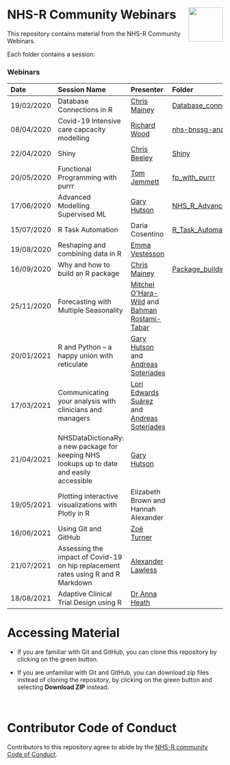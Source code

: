 
<!-- README.md is generated from README.Rmd. Please edit that file -->

# NHS-R Community Webinars <a href='https://nhsrcommunity.com/'><img src='https://nhsrcommunity.com/wp-content/uploads/2018/02/logo.png' align="right" height="80" /></a>

<!-- badges: start -->

<!-- badges: end -->

This repository contains material from the NHS-R Community Webinars.

Each folder contains a session:

### Webinars

| Date       | Session Name | Presenter | Folder | Video |
| :--------- | :----------- | :-------- | :----- | :---- |
| 19/02/2020 | Database Connections in R | [Chris Mainey](https://github.com/chrismainey) | [Database_connections_in_R](https://github.com/nhs-r-community/Webinars/tree/master/Database_connections_in_R) | [Watch](https://nhsrcommunity.com/learn-r/workshops/database-connections-in-r-webinar/) |
| 08/04/2020 | Covid-19 Intensive care capcacity modelling | [Richard Wood](https://github.com/richardwoodgb) | [nhs-bnssg-analytics/covid-simr](https://github.com/nhs-bnssg-analytics/covid-simr) | [Watch](https://nhsrcommunity.com/learn-r/workshops/covid-19-modelling-webinar/) |
| 22/04/2020 | Shiny | [Chris Beeley](https://github.com/ChrisBeeley) | [Shiny](https://github.com/nhs-r-community/Webinars/tree/master/Shiny) | [Watch](https://nhsrcommunity.com/learn-r/workshops/shiny-webinar/) |
| 20/05/2020 | Functional Programming with purrr | [Tom Jemmett](https://github.com/tomjemmett) | [fp_with_purrr](https://github.com/nhs-r-community/Webinars/tree/master/fp_with_purrr) | [Watch](https://nhsrcommunity.com/learn-r/workshops/functional-programming-using-the-purrr-package-webinar/) |
| 17/06/2020 | Advanced Modelling Supervised ML | [Gary Hutson](https://github.com/statsgary) | [NHS_R_Advanced_Modelling_Supervised_ML](https://github.com/nhs-r-community/Webinars/tree/master/NHS_R_Advanced_Modelling_Supervised_ML)  | [Watch](https://nhsrcommunity.com/learn-r/workshops/advanced-modelling-supervised-ml/) |
| 15/07/2020 | R Task Automation | Daria Cosentino | [R_Task_Automation](https://github.com/nhs-r-community/Webinars/tree/master/R_Task_Automation) | [Watch](https://nhsrcommunity.com/learn-r/workshops/task-automation-with-r/) |
| 19/08/2020 | Reshaping and combining data in R | [Emma Vestesson](https://github.com/emmavestesson) | | [Watch](https://nhsrcommunity.com/learn-r/workshops/reshaping-and-combining-data-in-r/) |
| 16/09/2020 | Why and how to build an R package | [Chris Mainey](https://github.com/chrismainey)     | [Package_building](https://github.com/nhs-r-community/Webinars/tree/master/Package_building) | [Watch](https://nhsrcommunity.com/learn-r/workshops/why-and-how-to-build-an-r-package/) |
| 25/11/2020 | Forecasting with Multiple Seasonality | [Mitchel O'Hara-Wild](https://github.com/mitchelloharawild) and [Bahman Rostami-Tabar](https://github.com/bahmanrostamitabar) | | [Watch](https://nhsrcommunity.com/learn-r/workshops/forecasting-with-multiple-seasonality/) |
| 20/01/2021 | R and Python – a happy union with reticulate | [Gary Hutson](https://github.com/statsgary) and [Andreas Soteriades](https://github.com/andreassot10) | | [Watch](https://nhsrcommunity.com/learn-r/workshops/r-and-python-a-happy-union-with-reticulate/) |
| 17/03/2021 | Communicating your analysis with clinicians and managers | [Lori Edwards Suárez](https://github.com/Analyst-In-The-Wild) and [Andreas Soteriades](https://github.com/andreassot10) | | [Watch](https://nhsrcommunity.com/learn-r/workshops/communicating-your-analysis-with-clinicians-and-managers/) |
| 21/04/2021 | NHSDataDictionaRy: a new package for keeping NHS lookups up to date and easily accessible | [Gary Hutson](https://github.com/statsgary) | | [Watch](https://nhsrcommunity.com/learn-r/workshops/nhsdatadictionary-a-new-package-for-keeping-nhs-lookups-up-to-date-and-easily-accessible/) |
| 19/05/2021 | Plotting interactive visualizations with Plotly in R | Elizabeth Brown and Hannah Alexander | | [Watch](https://nhsrcommunity.com/learn-r/workshops/plotting-interactive-visualizations-with-plotly-in-r/) |
| 16/06/2021 | Using Git and GitHub | [Zoë Turner](https://github.com/Lextuga007) | | [Watch](https://nhsrcommunity.com/learn-r/workshops/using-git-and-github/) |
| 21/07/2021 | Assessing the impact of Covid-19 on hip replacement rates using R and R Markdown | [Alexander Lawless](https://github.com/orgs/The-Strategy-Unit/people/alexanderlawless) | | [Watch](https://nhsrcommunity.com/learn-r/workshops/assessing-the-impact-of-covid-19-on-hip-replacement-rates-using-r-and-r-markdown/) |
| 18/08/2021 | Adaptive Clinical Trial Design using R | [Dr Anna Heath](https://github.com/annaheath) | | [Watch](https://nhsrcommunity.com/learn-r/workshops/adaptive-clinical-trial-design-using-r/) |

# Accessing Material

- If you are familiar with Git and GitHub, you can clone this repository
by clicking on the green button.

- If you are unfamiliar with Git and GitHub, you can download zip files
instead of cloning the repository, by clicking on the green button and
selecting **Download ZIP** instead.

<br>

# Contributor Code of Conduct

Contributors to this repository agree to abide by the [NHS-R community
Code of Conduct](https://github.com/nhs-r-community/Webinars/blob/master/code_of_conduct.md).
